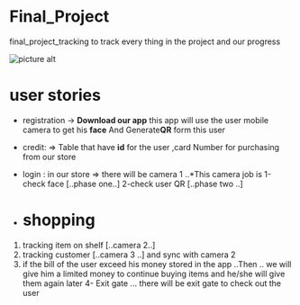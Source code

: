 # Final_Project
final_project_tracking to track every thing in the project and our progress

![picture alt](https://cdn.geekwire.com/wp-content/uploads/2016/12/3-3-1-630x730.png)
# user stories
* registration  -> **Download our app** this app will use the user mobile camera to get his **face**
And Generate**QR** form this user

* credit: => Table that have  **id** for the user ,card Number for purchasing from our store
* login : in our store  => there will be camera 1
..*This camera job is  1-check face [..phase one..] 2-check user QR [..phase two ..]

* shopping
  ==========

1. tracking item on shelf [..camera 2..]
2. tracking customer [..camera 3 ..] and sync with camera 2
3. if the bill of the user exceed his money stored in the app ..Then .. we will give him a limited money to continue buying items and he/she will give them again later
4- Exit gate ... there will be exit gate to check out the user

